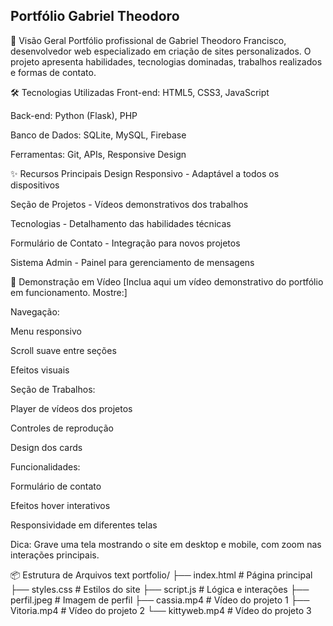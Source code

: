 Portfólio Gabriel Theodoro
-----------

📌 Visão Geral
Portfólio profissional de Gabriel Theodoro Francisco, desenvolvedor web especializado em criação de sites personalizados. O projeto apresenta habilidades, tecnologias dominadas, trabalhos realizados e formas de contato.

🛠 Tecnologias Utilizadas
Front-end: HTML5, CSS3, JavaScript

Back-end: Python (Flask), PHP

Banco de Dados: SQLite, MySQL, Firebase

Ferramentas: Git, APIs, Responsive Design

✨ Recursos Principais
Design Responsivo - Adaptável a todos os dispositivos

Seção de Projetos - Vídeos demonstrativos dos trabalhos

Tecnologias - Detalhamento das habilidades técnicas

Formulário de Contato - Integração para novos projetos

Sistema Admin - Painel para gerenciamento de mensagens

🎥 Demonstração em Vídeo
[Inclua aqui um vídeo demonstrativo do portfólio em funcionamento. Mostre:]

Navegação:

Menu responsivo

Scroll suave entre seções

Efeitos visuais

Seção de Trabalhos:

Player de vídeos dos projetos

Controles de reprodução

Design dos cards

Funcionalidades:

Formulário de contato

Efeitos hover interativos

Responsividade em diferentes telas

Dica: Grave uma tela mostrando o site em desktop e mobile, com zoom nas interações principais.

📦 Estrutura de Arquivos
text
portfolio/
├── index.html          # Página principal
├── styles.css          # Estilos do site
├── script.js           # Lógica e interações
├── perfil.jpeg         # Imagem de perfil
├── cassia.mp4          # Vídeo do projeto 1
├── Vitoria.mp4         # Vídeo do projeto 2
└── kittyweb.mp4        # Vídeo do projeto 3
